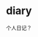 <!--
 * @Author: Wenzhe
 * @Date: 2020-06-03 13:54:16
 * @LastEditors: Wenzhe
 * @LastEditTime: 2020-06-03 13:55:06
-->

# diary

个人日记？

